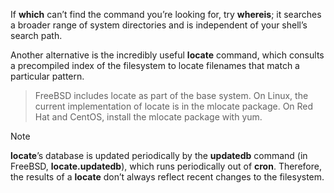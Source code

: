 If **which** can’t find the command you’re looking for, try **whereis**; it searches a broader range of system directories and is independent of your shell’s search path.

Another alternative is the incredibly useful **locate** command, which consults a precompiled index of the filesystem to locate filenames that match a particular pattern.

>FreeBSD includes locate as part of the base system. On Linux, the current implementation of locate is in the mlocate package. On Red Hat and CentOS, install the mlocate package with yum.

>[!note]
>**locate**’s database is updated periodically by the **updatedb** command (in FreeBSD, **locate.updatedb**), which runs periodically out of **cron**. Therefore, the results of a **locate** don’t always reflect recent changes to the filesystem.